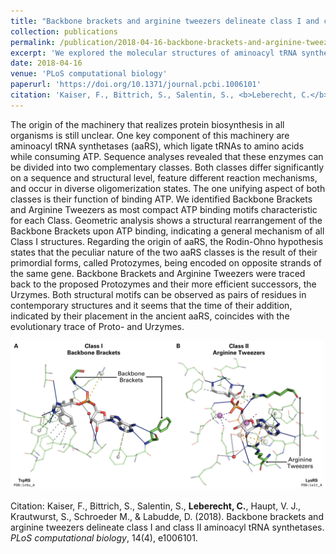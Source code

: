 ```yaml
---
title: "Backbone brackets and arginine tweezers delineate class I and class II aminoacyl tRNA synthetases"
collection: publications
permalink: /publication/2018-04-16-backbone-brackets-and-arginine-tweezers
excerpt: 'We explored the molecular structures of aminoacyl tRNA synthetases and unveiled two ancient patterns, possibly tracing the evolutionary path of these enzymes.'
date: 2018-04-16
venue: 'PLoS computational biology'
paperurl: 'https://doi.org/10.1371/journal.pcbi.1006101'
citation: 'Kaiser, F., Bittrich, S., Salentin, S., <b>Leberecht, C.</b>, Haupt, V. J., Krautwurst, S., Schroeder M., & Labudde, D. (2018). Backbone brackets and arginine tweezers delineate class I and class II aminoacyl tRNA synthetases. <i>PLoS computational biology</i>, 14(4), e1006101.'
---
```

The origin of the machinery that realizes protein biosynthesis in all organisms is still unclear. One key component of this machinery are aminoacyl tRNA synthetases (aaRS), which ligate tRNAs to amino acids while consuming ATP. Sequence analyses revealed that these enzymes can be divided into two complementary classes. Both classes differ significantly on a sequence and structural level, feature different reaction mechanisms, and occur in diverse oligomerization states. The one unifying aspect of both classes is their function of binding ATP. We identified Backbone Brackets and Arginine Tweezers as most compact ATP binding motifs characteristic for each Class. Geometric analysis shows a structural rearrangement of the Backbone Brackets upon ATP binding, indicating a general mechanism of all Class I structures. Regarding the origin of aaRS, the Rodin-Ohno hypothesis states that the peculiar nature of the two aaRS classes is the result of their primordial forms, called Protozymes, being encoded on opposite strands of the same gene. Backbone Brackets and Arginine Tweezers were traced back to the proposed Protozymes and their more efficient successors, the Urzymes. Both structural motifs can be observed as pairs of residues in contemporary structures and it seems that the time of their addition, indicated by their placement in the ancient aaRS, coincides with the evolutionary trace of Proto- and Urzymes.

<img src='/images/backbone_backets_and_agrinine_tweezers.png'>

Citation: Kaiser, F., Bittrich, S., Salentin, S., <b>Leberecht, C.</b>, Haupt, V. J., Krautwurst, S., Schroeder M., & Labudde, D. (2018). Backbone brackets and arginine tweezers delineate class I and class II aminoacyl tRNA synthetases. <i>PLoS computational biology</i>, 14(4), e1006101.